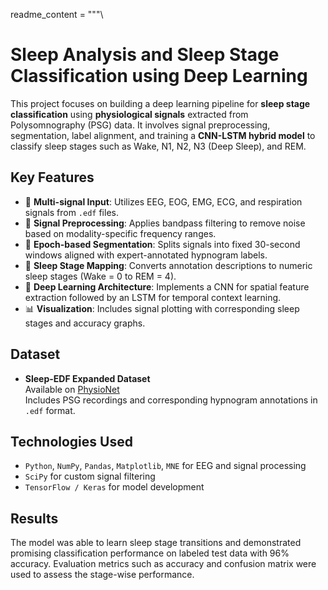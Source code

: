 readme_content = """\
# Sleep Analysis and Sleep Stage Classification using Deep Learning

This project focuses on building a deep learning pipeline for **sleep stage classification** using **physiological signals** extracted from Polysomnography (PSG) data. It involves signal preprocessing, segmentation, label alignment, and training a **CNN-LSTM hybrid model** to classify sleep stages such as Wake, N1, N2, N3 (Deep Sleep), and REM.

## Key Features

- 🔬 **Multi-signal Input**: Utilizes EEG, EOG, EMG, ECG, and respiration signals from `.edf` files.
- 🧼 **Signal Preprocessing**: Applies bandpass filtering to remove noise based on modality-specific frequency ranges.
- 🧩 **Epoch-based Segmentation**: Splits signals into fixed 30-second windows aligned with expert-annotated hypnogram labels.
- 🧠 **Sleep Stage Mapping**: Converts annotation descriptions to numeric sleep stages (Wake = 0 to REM = 4).
- 🤖 **Deep Learning Architecture**: Implements a CNN for spatial feature extraction followed by an LSTM for temporal context learning.
- 📊 **Visualization**: Includes signal plotting with corresponding sleep stages and accuracy graphs.

## Dataset

- **Sleep-EDF Expanded Dataset**  
  Available on [PhysioNet](https://physionet.org/content/sleep-edfx/1.0.0/)  
  Includes PSG recordings and corresponding hypnogram annotations in `.edf` format.

## Technologies Used

- `Python`, `NumPy`, `Pandas`, `Matplotlib`, `MNE` for EEG and signal processing  
- `SciPy` for custom signal filtering  
- `TensorFlow / Keras` for model development

## Results

The model was able to learn sleep stage transitions and demonstrated promising classification performance on labeled test data with 96% accuracy. Evaluation metrics such as accuracy and confusion matrix were used to assess the stage-wise performance.


